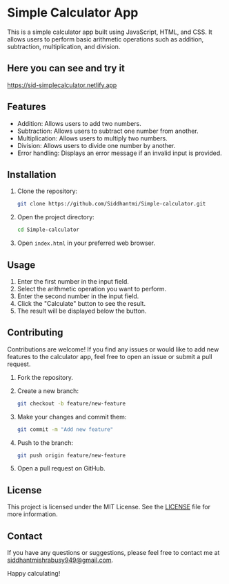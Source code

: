 # Simple Calculator App

This is a simple calculator app built using JavaScript, HTML, and CSS. It allows users to perform basic arithmetic operations such as addition, subtraction, multiplication, and division.

## Here you can see and try it

https://sid-simplecalculator.netlify.app

## Features

- Addition: Allows users to add two numbers.
- Subtraction: Allows users to subtract one number from another.
- Multiplication: Allows users to multiply two numbers.
- Division: Allows users to divide one number by another.
- Error handling: Displays an error message if an invalid input is provided.

## Installation

1. Clone the repository:

   ```bash
   git clone https://github.com/Siddhantmi/Simple-calculator.git
   ```

2. Open the project directory:

   ```bash
   cd Simple-calculator
   ```

3. Open `index.html` in your preferred web browser.

## Usage

1. Enter the first number in the input field.
2. Select the arithmetic operation you want to perform.
3. Enter the second number in the input field.
4. Click the "Calculate" button to see the result.
5. The result will be displayed below the button.

## Contributing

Contributions are welcome! If you find any issues or would like to add new features to the calculator app, feel free to open an issue or submit a pull request.

1. Fork the repository.
2. Create a new branch:

   ```bash
   git checkout -b feature/new-feature
   ```

3. Make your changes and commit them:

   ```bash
   git commit -m "Add new feature"
   ```

4. Push to the branch:

   ```bash
   git push origin feature/new-feature
   ```

5. Open a pull request on GitHub.

## License

This project is licensed under the MIT License. See the [LICENSE](LICENSE) file for more information.

## Contact

If you have any questions or suggestions, please feel free to contact me at [siddhantmishrabusy949@gmail.com](mailto:siddhantmishrabusy949@gmail.com).

Happy calculating!
